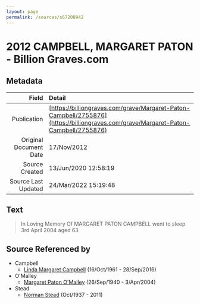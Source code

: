 ```yaml
---
layout: page
permalink: /sources/s67208942
---
```


# 2012 CAMPBELL, MARGARET PATON - Billion Graves.com

## Metadata

Field | Detail
---:|:---
Publication | [https://billiongraves.com/grave/Margaret-Paton-Campbell/2755876](https://billiongraves.com/grave/Margaret-Paton-Campbell/2755876)
Original Document Date | 17/Nov/2012
Source Created | 13/Jun/2020 12:58:19
Source Last Updated | 24/Mar/2022 15:19:48

## Text

> In Loving Memory Of MARGARET PATON CAMPBELL went to sleep 3rd April 2004 aged 63
>

## Source Referenced by

* Campbell
  * [Linda Margaret Campbell](../people/@76650284@-linda-margaret-campbell-b1961-10-16-d2016-9-28.md) (16/Oct/1961 - 28/Sep/2016)
* O'Malley
  * [Margaret Paton O'Malley](../people/@46723082@-margaret-paton-o'malley-b1940-9-26-d2004-4-3.md) (26/Sep/1940 - 3/Apr/2004)
* Stead
  * [Norman Stead](../people/@69808462@-norman-stead-b1937-10-d2011.md) (Oct/1937 - 2011)
